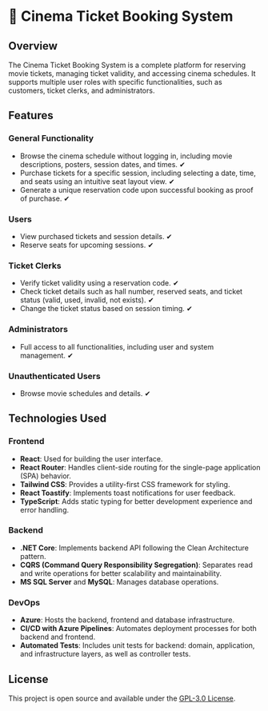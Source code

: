 # 🎥 Cinema Ticket Booking System

## Overview

The Cinema Ticket Booking System is a complete platform for reserving movie tickets, managing ticket validity, and accessing cinema schedules. It supports multiple user roles with specific functionalities, such as customers, ticket clerks, and administrators.


## Features

### General Functionality
- Browse the cinema schedule without logging in, including movie descriptions, posters, session dates, and times. ✔
- Purchase tickets for a specific session, including selecting a date, time, and seats using an intuitive seat layout view. ✔
- Generate a unique reservation code upon successful booking as proof of purchase. ✔

### Users
- View purchased tickets and session details. ✔
- Reserve seats for upcoming sessions. ✔

### Ticket Clerks
- Verify ticket validity using a reservation code. ✔
- Check ticket details such as hall number, reserved seats, and ticket status (valid, used, invalid, not exists). ✔
- Change the ticket status based on session timing. ✔

### Administrators
- Full access to all functionalities, including user and system management. ✔

### Unauthenticated Users
- Browse movie schedules and details. ✔


## Technologies Used

### Frontend
- **React**: Used for building the user interface.
- **React Router**: Handles client-side routing for the single-page application (SPA) behavior.
- **Tailwind CSS**: Provides a utility-first CSS framework for styling.
- **React Toastify**: Implements toast notifications for user feedback.
- **TypeScript**: Adds static typing for better development experience and error handling.

### Backend
- **.NET Core**: Implements backend API following the Clean Architecture pattern.
- **CQRS (Command Query Responsibility Segregation)**: Separates read and write operations for better scalability and maintainability.
- **MS SQL Server** and **MySQL**: Manages database operations.

### DevOps
- **Azure**: Hosts the backend, frontend and database infrastructure.
- **CI/CD with Azure Pipelines**: Automates deployment processes for both backend and frontend.
- **Automated Tests**: Includes unit tests for backend: domain, application, and infrastructure layers, as well as controller tests.


## License
This project is open source and available under the [GPL-3.0 License](LICENSE).
